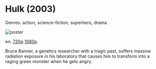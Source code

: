 # Hulk (2003)

Genres: action, science-fiction, superhero, drama

![poster](http://image.tmdb.org/t/p/w500/ogCQV6mnLtCJuiiHtMB83jvSRfY.jpg)

en:
  [720p](magnet:?xt=urn:btih:C63511EEA52E2F4E33026A6A8FE2AB297A87082B&tr=udp://glotorrents.pw:6969/announce&tr=udp://tracker.opentrackr.org:1337/announce&tr=udp://torrent.gresille.org:80/announce&tr=udp://tracker.openbittorrent.com:80&tr=udp://tracker.coppersurfer.tk:6969&tr=udp://tracker.leechers-paradise.org:6969&tr=udp://p4p.arenabg.ch:1337&tr=udp://tracker.internetwarriors.net:1337)
  [1080p](magnet:?xt=urn:btih:CC9406C4CCC214EF13AEFBD84B5262D29EAA2DC5&tr=udp://glotorrents.pw:6969/announce&tr=udp://tracker.opentrackr.org:1337/announce&tr=udp://torrent.gresille.org:80/announce&tr=udp://tracker.openbittorrent.com:80&tr=udp://tracker.coppersurfer.tk:6969&tr=udp://tracker.leechers-paradise.org:6969&tr=udp://p4p.arenabg.ch:1337&tr=udp://tracker.internetwarriors.net:1337)
  


Bruce Banner, a genetics researcher with a tragic past, suffers massive radiation exposure in his laboratory that causes him to transform into a raging green monster when he gets angry.